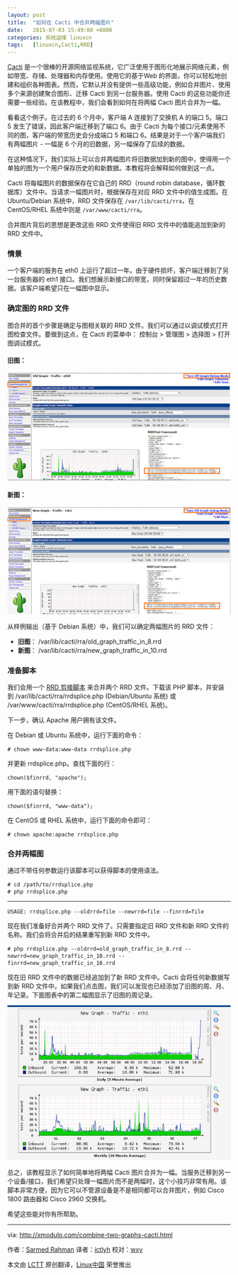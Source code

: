 ```yaml
---
layout: post
title:	"如何在 Cacti 中合并两幅图片"
date:	2015-07-03 15:49:00 +0800 
categories:	系统运维 linuxcn 
tags:	[linuxcn,Cacti,RRD]
---
```



[Cacti](/article-5746-1.html) 是一个很棒的开源网络监视系统，它广泛使用于图形化地展示网络元素，例如带宽、存储、处理器和内存使用。使用它的基于Web 的界面，你可以轻松地创建和组织各种图表。然而，它默认并没有提供一些高级功能，例如合并图片、使用多个来源创建聚合图形、迁移 Cacti 到另一台服务器。使用 Cacti 的这些功能你还需要一些经验。在该教程中，我们会看到如何在将两幅 Cacti 图片合并为一幅。


看看这个例子。在过去的 6 个月中，客户端 A 连接到了交换机 A 的端口 5。端口 5 发生了错误，因此客户端迁移到了端口 6。由于 Cacti 为每个接口/元素使用不同的图，客户端的带宽历史会分成端口 5 和端口 6。结果是对于一个客户端我们有两幅图片 - 一幅是 6 个月的旧数据，另一幅保存了后续的数据。


在这种情况下，我们实际上可以合并两幅图片将旧数据加到新的图中，使得用一个单独的图为一个用户保存历史的和新数据。本教程将会解释如何做到这一点。


Cacti 将每幅图片的数据保存在它自己的 RRD（round robin database，循环数据库）文件中。当请求一幅图片时，根据保存在对应 RRD 文件中的值生成图。在 Ubuntu/Debian 系统中，RRD 文件保存在 `/var/lib/cacti/rra`，在 CentOS/RHEL 系统中则是 `/var/www/cacti/rra`。


合并图片背后的思想是更改这些 RRD 文件使得旧 RRD 文件中的值能追加到新的 RRD 文件中。


### 情景


一个客户端的服务在 eth0 上运行了超过一年。由于硬件损坏，客户端迁移到了另一台服务器的 eth1 接口。我们想展示新接口的带宽，同时保留超过一年的历史数据。该客户端希望只在一幅图中显示。


### 确定图的 RRD 文件


图合并的首个步骤是确定与图相关联的 RRD 文件。我们可以通过以调试模式打开图检查文件。要做到这点，在 Cacti 的菜单中： 控制台 > 管理图 > 选择图 > 打开图调试模式。


#### 旧图：


![](/Asserts/Images/album/201507/02/225211y2nx3n5l82hhnjdv.jpg)


#### 新图：


![](/Asserts/Images/album/201507/02/225213yo3j47w323o04jww.jpg)


从样例输出（基于 Debian 系统）中，我们可以确定两幅图片的 RRD 文件：


* **旧图**： /var/lib/cacti/rra/old\_graph\_traffic\_in\_8.rrd
* **新图**： /var/lib/cacti/rra/new\_graph\_traffic\_in\_10.rrd


### 准备脚本


我们会用一个 [RRD 剪接脚本](http://svn.cacti.net/viewvc/developers/thewitness/rrdsplice/rrdsplice.php) 来合并两个 RRD 文件。下载该 PHP 脚本，并安装到 /var/lib/cacti/rra/rrdsplice.php (Debian/Ubuntu 系统) 或 /var/www/cacti/rra/rrdsplice.php (CentOS/RHEL 系统)。


下一步，确认 Apache 用户拥有该文件。


在 Debian 或 Ubuntu 系统中，运行下面的命令：



```
# chown www-data:www-data rrdsplice.php

```

并更新 rrdsplice.php。查找下面的行：



```
chown($finrrd, "apache");

```

用下面的语句替换：



```
chown($finrrd, "www-data");

```

在 CentOS 或 RHEL 系统中，运行下面的命令即可：



```
# chown apache:apache rrdsplice.php

```

### 合并两幅图


通过不带任何参数运行该脚本可以获得脚本的使用语法。



```
# cd /path/to/rrdsplice.php
# php rrdsplice.php 

```



---



```
USAGE: rrdsplice.php --oldrrd=file --newrrd=file --finrrd=file

```

现在我们准备好合并两个 RRD 文件了。只需要指定旧 RRD 文件和新 RRD 文件的名称。我们会将合并后的结果重写到新 RRD 文件中。



```
# php rrdsplice.php --oldrrd=old_graph_traffic_in_8.rrd --newrrd=new_graph_traffic_in_10.rrd --finrrd=new_graph_traffic_in_10.rrd 

```

现在旧 RRD 文件中的数据已经追加到了新 RRD 文件中。Cacti 会将任何新数据写到新 RRD 文件中。如果我们点击图，我们可以发现也已经添加了旧图的周、月、年记录。下面图表中的第二幅图显示了旧图的周记录。


![](/Asserts/Images/album/201507/02/225220n727g2h7f7d2nnyf.jpg)


总之，该教程显示了如何简单地将两幅 Cacti 图片合并为一幅。当服务迁移到另一个设备/接口，我们希望只处理一幅图片而不是两幅时，这个小技巧非常有用。该脚本非常方便，因为它可以不管源设备是不是相同都可以合并图片，例如 Cisco 1800 路由器和 Cisco 2960 交换机。


希望这些能对你有所帮助。




---


via: <http://xmodulo.com/combine-two-graphs-cacti.html>


作者：[Sarmed Rahman](http://xmodulo.com/author/sarmed) 译者：[ictlyh](https://github.com/ictlyh) 校对：[wxy](https://github.com/wxy)


本文由 [LCTT](https://github.com/LCTT/TranslateProject) 原创翻译，[Linux中国](https://linux.cn/) 荣誉推出

